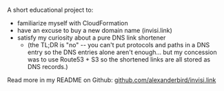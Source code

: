 A short educational project to:
 - familiarize myself with CloudFormation
 - have an excuse to buy a new domain name (invisi.link)
 - satisfy my curiosity about a pure DNS link shortener
   - (the TL;DR is "no" -- you can't put protocols and paths in a DNS entry so
     the DNS entries alone aren't enough...  but my concession was to use
     Route53 + S3 so the shortened links are all stored as DNS records.)

Read more in my README on Github: [github.com/alexanderbird/invisi.link](https://github.com/alexanderbird/invisi.link)
